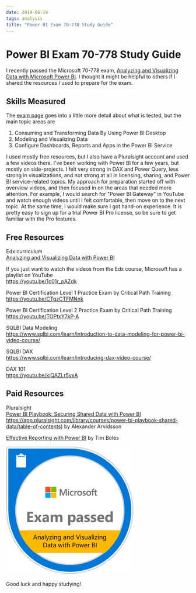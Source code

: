 ```yaml
---
date: 2019-06-19
tags: analysis
title: "Power BI Exam 70-778 Study Guide"
---
```

# Power BI Exam 70-778 Study Guide

I recently passed the Microsoft 70-778 exam, [Analyzing and Visualizing Data with Microsoft Power BI](https://www.microsoft.com/en-us/learning/exam-70-778.aspx). I thought it might be helpful to others if I shared the resources I used to prepare for the exam.

## Skills Measured

The [exam page](https://www.microsoft.com/en-us/learning/exam-70-778.aspx#question-types) goes into a little more detail about what is tested, but the main topic areas are

1. Consuming and Transforming Data By Using Power BI Desktop
2. Modeling and Visualizing Data
3. Configure Dashboards, Reports and Apps in the Power BI Service

I used mostly free resources, but I also have a Pluralsight account and used a few videos there. I've been working with Power BI for a few years, but mostly on side-projects. I felt very strong in DAX and Power Query, less strong in visualizations, and not strong at all in licensing, sharing, and Power BI service-related topics. My approach for preparation started off with overview videos, and then focused in on the areas that needed more attention. For example, I would search for "Power BI Gateway" in YouTube and watch enough videos until I felt comfortable, then move on to the next topic. At the same time, I would make sure I got hand-on experience. It is pretty easy to sign up for a trial Power BI Pro license, so be sure to get familiar with the Pro features.

## Free Resources

Edx curriculum  
[Analyzing and Visualizing Data with Power BI](
https://www.edx.org/course/analyzing-and-visualizing-data-with-power-bi-2)

If you just want to watch the videos from the Edx course, Microsoft has a playlist on YouTube  
https://youtu.be/1c01r_pAZdk


Power BI Certification Level 1 Practice Exam by Critical Path Training  
https://youtu.be/CTgzCTFMNnk

Power BI Certification Level 2 Practice Exam by Critical Path Training  
https://youtu.be/TOPtxY7kP-A

SQLBI Data Modeling  
https://www.sqlbi.com/learn/introduction-to-data-modeling-for-power-bi-video-course/

SQLBI DAX  
https://www.sqlbi.com/learn/introducing-dax-video-course/

DAX 101  
https://youtu.be/klQAZLr5vxA

## Paid Resources

Pluralsight  
[Power BI Playbook: Securing Shared Data with Power BI]()
https://app.pluralsight.com/library/courses/power-bi-playbook-shared-data/table-of-contents) by Alexander Arvidsson

[Effective Reporting with Power BI](https://app.pluralsight.com/library/courses/effective-reporting-power-bi/table-of-contents) by Tim Boles

![Microsoft 70-778 exam](/assets/img/exam-passed-70-778.png)

Good luck and happy studying!